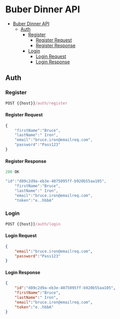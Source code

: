 # Buber Dinner API

- [Buber Dinner API](#buber-dinner-api)
  - [Auth](#auth)
    - [Register](#register)
      - [Register Request](#register-request)
      - [Register Response](#register-response)
    - [Login](#login)
      - [Login Request](#login-request)
      - [Login Response](#login-response)
  
## Auth

### Register
``` js
POST {{host}}/auth/register
```
 

#### Register Request
```js
{
    "firstName":"Bruce",
    "lastName":" Iron",
    "email":"bruce.iron@emailreq.com",
    "password":"Pass123"
}
```
#### Register Response
```js
200 OK
```
```js
"id":"d89c2d9a-eb3e-4075095ff-b920b55aa105",
    "firstName":"Bruce",
    "lastName":" Iron",
    "email":"bruce.iron@emailreq.com",
    "token":"e..hbbA"
```

### Login
```js
POST {{host}}/auth/login
```

#### Login Request
```json
{
    "email":"bruce.iron@emailreq.com",
    "password":"Pass123"
}
```
#### Login Response
```json
{
    "id":"d89c2d9a-eb3e-4075095ff-b920b55aa105",
    "firstName":"Bruce",
    "lastName":" Iron",
    "email":"bruce.iron@emailreq.com",
    "token":"e..hbbA"
}
```
